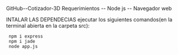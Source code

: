 GitHub--Cotizador-3D
Requerimientos
 -- Node js
 -- Navegador web
 
 INTALAR LAS DEPENDECIAS
ejecutar los siguientes comandos(en la terminal abierta en la carpeta src):

     npm i express
     npm i jade
     node app.js
